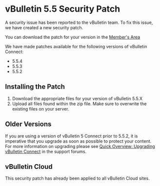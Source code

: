 # vBulletin 5.5 Security Patch

A security issue has been reported to the vBulletin team. To fix this issue, we have created a new security patch.

You can download the patch for your version in the [Member's Area](http://members.vbulletin.com/patches.php)

We have made patches available for the following versions of vBulletin Connect:

- 5.5.4
- 5.5.3
- 5.5.2

## Installing the Patch

1. Download the appropriate files for your version of vBulletin 5.5.X
2. Upload all files found within the zip file. Make sure to overwrite the existing files on your server.


## Older Versions

If you are using a version of vBulletin 5 Connect prior to 5.5.2, it is imperative that you upgrade as soon as possible to protect your content. For more information on upgrading please see [Quick  Overview: Upgrading vBulletin Connect](https://forum.vbulletin.com/node/4391346) in the support forums.

## vBulletin Cloud

This security patch has already been applied to all vBulletin Cloud sites.
